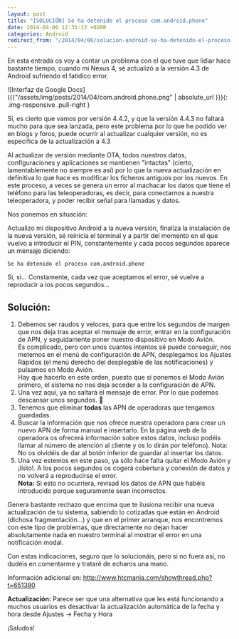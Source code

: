 ```yaml
---
layout: post
title: "[SOLUCIÓN] Se ha detenido el proceso com.android.phone"
date: 2014-04-06 12:35:13 +0200
categories: Android
redirect_from: "/2014/04/06/solucion-android-se-ha-detenido-el-proceso-com-android-phone/"
---
```

En esta entrada os voy a contar un problema con el que tuve que lidiar hace bastante tiempo, cuando mi Nexus 4, sé actualizó a la versión 4.3 de Android sufriendo el fatídico error.

![Interfaz de Google Docs]({{"/assets/img/posts/2014/04/com.android.phone.png" | absolute_url }}){: .img-responsive .pull-right }

Sí, es cierto que vamos por versión 4.4.2, y que la versión 4.4.3 no faltará mucho para que sea lanzada, pero este problema por lo que he podido ver en blogs y foros, puede ocurrir al actualizar cualquier versión, no es especifica de la actualización a 4.3

Al actualizar de versión mediante OTA, todos nuestros datos, configuraciones y aplicaciones se mantienen "intactas" (cierto, lamentablemente no siempre es así) por lo que la nueva actualización en definitiva lo que hace es modificar los ficheros antiguos por los nuevos. En este proceso, a veces se genera un error al machacar los datos que tiene el teléfono para las teleoperadoras, es decir, para conectarnos a nuestra teleoperadora, y poder recibir señal para llamadas y datos.

Nos ponemos en situación:
  
Actualizo mi dispositivo Android a la nueva versión, finaliza la instalación de la nueva versión, sé reinicia el terminal y a partir del momento en el que vuelvo a introducir el PIN, constantemente y cada pocos segundos aparece un mensaje diciendo:

```
Se ha detenido el proceso com.android.phone
```

Si, si... Constamente, cada vez que aceptamos el error, sé vuelve a reproducir a los pocos segundos...

## Solución:

1. Debemos ser raudos y veloces, para que entre los segundos de margen que nos deja tras aceptar el mensaje de error, entrar en la configuración de APN, y seguidamente poner nuestro dispositivo en Modo Avión.  
Es complicado, pero con unos cuantos intentos sé puede conseguir, nos metemos en el menú de configuración de APN, desplegamos los Ajustes Rápidos (el menú derecho del desplegable de las notificaciones) y pulsamos en Modo Avión.  
Hay que hacerlo en este orden, puesto que si ponemos el Modo Avión primero, el sistema no nos deja acceder a la configuración de APN.
2. Una vez aquí, ya no saltará el mensaje de error. Por lo que podemos descansar unos segundos. 🙂
3. Tenemos que eliminar **todas** las APN de operadoras que tengamos guardadas.
4. Buscar la información que nos ofrece nuestra operadora para crear un nuevo APN de forma manual e insertarlo. En la página web de la operadora os ofrecerá información sobre estos datos, incluso podéis llamar al número de atención al cliente y os lo dirán por teléfono). Nota: No os olvidéis de dar al botón inferior de guardar al insertar los datos.
5. Una vez estemos en este paso, ya sólo hace falta quitar el Modo Avión y ¡listo!. A los pocos segundos os cogerá cobertura y conexión de datos y no volverá a reproducirse el error.  
**Nota:** Si esto no ocurriera, revisad los datos de APN que habéis introducido porque seguramente sean incorrectos.

Genera bastante rechazo que encima que te ilusiona recibir una nueva actualización de tu sistema, sabiendo lo cotizadas que están en Android (dichosa fragmentación...) y que en el primer arranque, nos encontremos con este tipo de problemas, que directamente no dejan hacer absolutamente nada en nuestro terminal al mostrar el error en una notificación modal.

Con estas indicaciones, seguro que lo solucionáis, pero si no fuera así, no dudéis en comentarme y trataré de echaros una mano.

Información adicional en: <http://www.htcmania.com/showthread.php?t=651380>

**Actualización:** Parece ser que una alternativa que les está funcionando a muchos usuarios es desactivar la actualización automática de la fecha y hora desde Ajustes -> Fecha y Hora

¡Saludos!